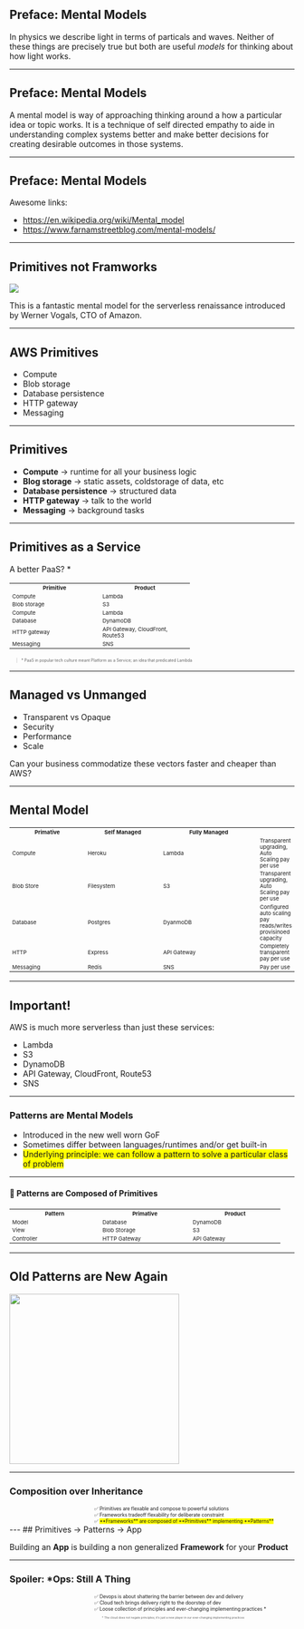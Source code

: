 ## Preface: Mental Models

In physics we describe light in terms of particals and waves. Neither of these things are precisely true but both are useful *models* for thinking about how light works. 


---
## Preface: Mental Models
A mental model is way of approaching thinking around a how a particular idea or topic works. It is a technique of self directed empathy to aide in understanding complex systems better and make better decisions for creating desirable outcomes in those systems.
  
---
## Preface: Mental Models
Awesome links:

- https://en.wikipedia.org/wiki/Mental_model
- https://www.farnamstreetblog.com/mental-models/


---
## Primitives not Framworks

![](http://www.allthingsdistributed.com/images/wvlogo.jpg)

This is a fantastic mental model for the serverless renaissance introduced by Werner Vogals, CTO of Amazon.

---
## AWS Primitives

- Compute
- Blob storage
- Database persistence
- HTTP gateway
- Messaging

---
## Primitives

- **Compute** &rarr; runtime for all your business logic
- **Blog storage** &rarr; static assets, coldstorage of data, etc
- **Database persistence** &rarr; structured data
- **HTTP gateway** &rarr; talk to the world
- **Messaging** &rarr; background tasks

---
## Primitives as a Service

A better PaaS? *
<style>
table#c tr th {
  font-size:.6em;
}
table#c tr td {
  font-size:.6em;
}
</style>
<table width=100% id=c>
<tr> 
  <th style=width:150px;>Primitive</th>
  <th style=width:150px;>Product</th>
</tr>
<tr>
  <td>Compute</td>
  <td>Lambda</td>
</tr>
<tr>
  <td>Blob storage</td>
  <td>S3</td>
</tr>
<tr>
  <td>Compute</td>
  <td>Lambda</td>
</tr>
<tr>
  <td>Database</td>
  <td>DynamoDB</td>
</tr>
<tr>
  <td>HTTP gateway</td>
  <td>API Gateway, CloudFront, Route53</td>
</tr>
<tr>
  <td>Messaging</td>
  <td>SNS</td>
</tr>
</table>

<blockquote style=width:100%;font-size:.5em;>
* PaaS in popular tech culture meant Platform as a Service; an idea that predicated Lambda
</blockquote>

---
## Managed vs Unmanged

- Transparent vs Opaque
- Security
- Performance
- Scale

Can your business commodatize these vectors faster and cheaper than AWS?

---
## Mental Model

<style>
table#b tr th {
  font-size:.6em;
}
table#b tr td {
  font-size:.6em;
}
</style>
<table id=b>
<tr> 
  <th style=width:150px;>Primative</th>
  <th style=width:150px;>Self Managed</th>
  <th style=width:200px;>Fully Managed</th>
  <th>&nbsp;</th>
</tr>
<tr>
  <td>Compute</td>
  <td>Heroku</td>
  <td>Lambda</td>
  <td>Transparent upgrading, Auto Scaling pay per use</td>
</tr>
<tr>
  <td>Blob Store</td>
  <td>Filesystem</td>
  <td>S3 </td>
  <td>Transparent upgrading, Auto Scaling pay per use    </td>
</tr>
<tr>
  <td>Database</td>
  <td>Postgres</td>
  <td>DyanmoDB </td>
  <td>Configured auto scaling pay reads/writes provisinoed capacity</td>
</tr>
<tr>
  <td>HTTP</td>
  <td>Express</td>
  <td>API Gateway</td>
  <td>Completely transparent pay per use</td>
<tr>
  <td>Messaging</td>
  <td>Redis</td>
  <td>SNS</td>
  <td>Pay per use</td>
</tr>
</table>

---
## Important!

AWS is much more serverless than just these services:

- Lambda
- S3
- DynamoDB
- API Gateway, CloudFront, Route53
- SNS

---
### Patterns are Mental Models
<style>.high {background:yellow;}</style>
- Introduced in the new well worn GoF
- Sometimes differ between languages/runtimes and/or get built-in
- <span class=high>Underlying principle: we can follow a pattern to solve a particular class of problem</span>

---
<h4 style=width:100%;>🔑  Patterns are Composed of Primitives</h4>

<style>
table#d tr th {
  font-size:.6em;
}
table#d tr td {
  font-size:.6em;
}
</style>
<table width=100% id=d>
<tr>
  <th>Pattern</th>
  <th>Primative</th>
  <th>Product</th>
</tr>
<tr> 
  <td style=width:150px;>Model</td>
  <td style=width:150px;>Database</td>
  <td style=width:150px;>DynamoDB</td>
</tr>
<tr>
  <td>View</td>
  <td>Blob Storage</td>
  <td>S3</td>
</tr>
<tr>
  <td>Controller</td>
  <td>HTTP Gateway</td>
  <td>API Gateway</td>
</tr>
</table>

---
## Old Patterns are New Again
<a href=http://freecontent.manning.com/patterns-for-solving-problems-in-serverless-architectures>
<img src=http://freecontent.manning.com/wp-content/uploads/Sbarski_PiSA_00.png width=300px>
</a>

---
### Composition over Inheritance 
<div style=padding-left:150px;font-size:.6em;text-align:left;>
✅  Primitives are flexable and compose to powerful solutions<br>
✅  Frameworks tradeoff flexability for deliberate constraint<br>
✅  <span class=high>**Frameworks** are composed of **Primitives** implementing **Patterns**</span><br>
</div>
---
## Primitives &rarr; Patterns &rarr; App

Building an **App** is building a non generalized **Framework** for your **Product**

---
### Spoiler: *Ops: Still A Thing

<div style=padding-left:150px;font-size:.6em;text-align:left;>
✅  Devops is about shattering the barrier between dev and delivery<br>
✅  Cloud tech brings delivery right to the doorstep of dev<br>
✅  Loose collection of principles and ever-changing implementing practices *<br>
<blockquote style=width:100%;border:none;background:none;font-size:.6em;>
* The cloud does not negate principles; it's just a new player in our ever-changing implementing practices
</blockquote>
</div>


